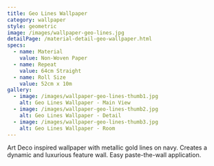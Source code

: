```yaml
---
title: Geo Lines Wallpaper
category: wallpaper
style: geometric
image: /images/wallpaper-geo-lines.jpg
detailPage: /material-detail-geo-wallpaper.html
specs:
  - name: Material
    value: Non-Woven Paper
  - name: Repeat
    value: 64cm Straight
  - name: Roll Size
    value: 52cm x 10m
gallery:
  - image: /images/wallpaper-geo-lines-thumb1.jpg
    alt: Geo Lines Wallpaper - Main View
  - image: /images/wallpaper-geo-lines-thumb2.jpg
    alt: Geo Lines Wallpaper - Detail
  - image: /images/wallpaper-geo-lines-thumb3.jpg
    alt: Geo Lines Wallpaper - Room
---
```


Art Deco inspired wallpaper with metallic gold lines on navy. Creates a dynamic and luxurious feature wall. Easy paste-the-wall application.